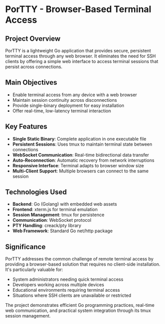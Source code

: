 # PorTTY - Browser-Based Terminal Access

## Project Overview
PorTTY is a lightweight Go application that provides secure, persistent terminal access through any web browser. It eliminates the need for SSH clients by offering a simple web interface to access terminal sessions that persist across connections.

## Main Objectives
- Enable terminal access from any device with a web browser
- Maintain session continuity across disconnections
- Provide single-binary deployment for easy installation
- Offer real-time, low-latency terminal interaction

## Key Features
- **Single Static Binary**: Complete application in one executable file
- **Persistent Sessions**: Uses tmux to maintain terminal state between connections
- **WebSocket Communication**: Real-time bidirectional data transfer
- **Auto-Reconnection**: Automatic recovery from network interruptions
- **Responsive Interface**: Terminal adapts to browser window size
- **Multi-Client Support**: Multiple browsers can connect to the same session

## Technologies Used
- **Backend**: Go (Golang) with embedded web assets
- **Frontend**: xterm.js for terminal emulation
- **Session Management**: tmux for persistence
- **Communication**: WebSocket protocol
- **PTY Handling**: creack/pty library
- **Web Framework**: Standard Go net/http package

## Significance
PorTTY addresses the common challenge of remote terminal access by providing a browser-based solution that requires no client-side installation. It's particularly valuable for:
- System administrators needing quick terminal access
- Developers working across multiple devices
- Educational environments requiring terminal access
- Situations where SSH clients are unavailable or restricted

The project demonstrates efficient Go programming practices, real-time web communication, and practical system integration through its tmux session management.